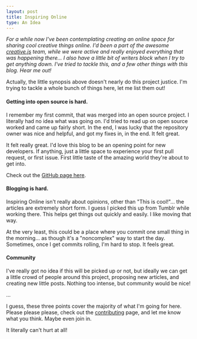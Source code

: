 ```yaml
---
layout: post
title: Inspiring Online
type: An Idea
---
```


_For a while now I've been contemplating creating an online space for sharing cool creative things online. I'd been a part of the awesome [creative.js](http://creativejs.com) team, while we were active and really enjoyed everything that was happening there... I also have a little bit of writers block when I try to get anything down. I've tried to tackle this, and a few other things with this blog. Hear me out!_

Actually, the little synopsis above doesn't nearly do this project justice. I'm trying to tackle a whole bunch of things here, let me list them out!

#### Getting into open source is hard.
I remember my first commit, that was merged into an open source project. I literally had no idea what was going on. I'd tried to read up on open source worked and came up fairly short. In the end, I was lucky that the repository owner was nice and helpful, and got my fixes in, in the end. It felt great.

It felt really great. I'd love this blog to be an opening point for new developers. If anything, just a little space to experience your first pull request, or first issue. First little taste of the amazing world they're about to get into.

Check out the [GitHub page here](https://github.com/tholman/inspiring-online).

#### Blogging is hard.
Inspiring Online isn't really about opinions, other than "This is cool!"... the articles are extremely short form. I guess I picked this up from Tumblr while working there. This helps get things out quickly and easily. I like moving that way.

At the very least, this could be a place where you commit one small thing in the morning... as though it's a "noncomplex" way to start the day. Sometimes, once I get commits rolling, I'm hard to stop. It feels great.

#### Community
I've really got no idea if this will be picked up or not, but ideally we can get a little crowd of people around this project, proposing new articles, and creating new little posts. Nothing too intense, but community would be nice!

...

I guess, these three points cover the majority of what I'm going for here. Please please please, check out the [contributing](https://github.com/tholman/inspiring-online#user-content-inspiring-online) page, and let me know what you think. Maybe even join in.

It literally can't hurt at all!
